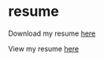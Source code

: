 # resume
Download my resume [here](https://github.com/ti-bui/resume/files/14640028/Resume_TiBui.pdf)

View my resume [here](https://ti-bui.github.io/resume/Resume_TiBui.pdf)
